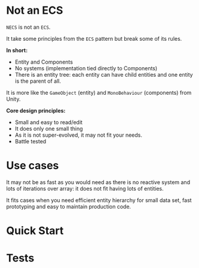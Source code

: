 # Not an ECS

`NECS` is not an `ECS`.

It take some principles from the `ECS` pattern but break some of its rules.

**In short:**

- Entity and Components
- No systems (implementation tied directly to Components)
- There is an entity tree: each entity can have child entities and one entity is the parent of all.

It is more like the `GameObject` (entity) and `MonoBehaviour` (components) from Unity.

**Core design principles:**

- Small and easy to read/edit
- It does only one small thing
- As it is not super-evolved, it may not fit your needs.
- Battle tested

# Use cases

It may not be as fast as you would need as there is no reactive system and lots of iterations over array: it does not
fit having lots of entities.

It fits cases when you need efficient entity hierarchy for small data set, fast prototyping and easy to maintain production code.

# Quick Start

# Tests
